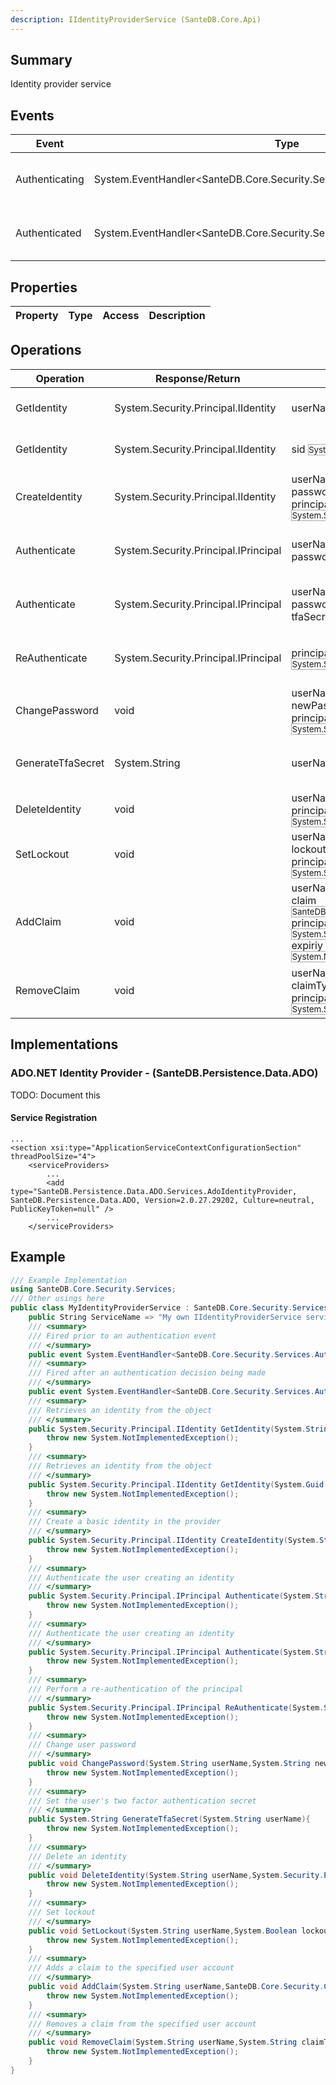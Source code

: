 ```yaml
---
description: IIdentityProviderService (SanteDB.Core.Api)
---
```


## Summary
Identity provider service

## Events

|Event|Type|Description|
|-|-|-|
|Authenticating|System.EventHandler&lt;SanteDB.Core.Security.Services.AuthenticatingEventArgs>|Fired prior to an authentication event|
|Authenticated|System.EventHandler&lt;SanteDB.Core.Security.Services.AuthenticatedEventArgs>|Fired after an authentication decision being made|

## Properties

|Property|Type|Access|Description|
|-|-|-|-|

## Operations

|Operation|Response/Return|Input/Parameter|Description|
|-|-|-|-|
|GetIdentity|System.Security.Principal.IIdentity|userName <small style='border:solid 1px #aaa'>System.String</small>|Retrieves an identity from the object|
|GetIdentity|System.Security.Principal.IIdentity|sid <small style='border:solid 1px #aaa'>System.Guid</small>|Retrieves an identity from the object|
|CreateIdentity|System.Security.Principal.IIdentity|userName <small style='border:solid 1px #aaa'>System.String</small><br/>password <small style='border:solid 1px #aaa'>System.String</small><br/>principal <small style='border:solid 1px #aaa'>System.Security.Principal.IPrincipal</small>|Create a basic identity in the provider|
|Authenticate|System.Security.Principal.IPrincipal|userName <small style='border:solid 1px #aaa'>System.String</small><br/>password <small style='border:solid 1px #aaa'>System.String</small>|Authenticate the user creating an identity|
|Authenticate|System.Security.Principal.IPrincipal|userName <small style='border:solid 1px #aaa'>System.String</small><br/>password <small style='border:solid 1px #aaa'>System.String</small><br/>tfaSecret <small style='border:solid 1px #aaa'>System.String</small>|Authenticate the user creating an identity|
|ReAuthenticate|System.Security.Principal.IPrincipal|principal <small style='border:solid 1px #aaa'>System.Security.Principal.IPrincipal</small>|Perform a re-authentication of the principal|
|ChangePassword|void|userName <small style='border:solid 1px #aaa'>System.String</small><br/>newPassword <small style='border:solid 1px #aaa'>System.String</small><br/>principal <small style='border:solid 1px #aaa'>System.Security.Principal.IPrincipal</small>|Change user password|
|GenerateTfaSecret|System.String|userName <small style='border:solid 1px #aaa'>System.String</small>|Set the user's two factor authentication secret|
|DeleteIdentity|void|userName <small style='border:solid 1px #aaa'>System.String</small><br/>principal <small style='border:solid 1px #aaa'>System.Security.Principal.IPrincipal</small>|Delete an identity|
|SetLockout|void|userName <small style='border:solid 1px #aaa'>System.String</small><br/>lockout <small style='border:solid 1px #aaa'>System.Boolean</small><br/>principal <small style='border:solid 1px #aaa'>System.Security.Principal.IPrincipal</small>|Set lockout|
|AddClaim|void|userName <small style='border:solid 1px #aaa'>System.String</small><br/>claim <small style='border:solid 1px #aaa'>SanteDB.Core.Security.Claims.IClaim</small><br/>principal <small style='border:solid 1px #aaa'>System.Security.Principal.IPrincipal</small><br/>expiriy <small style='border:solid 1px #aaa'>System.Nullable<System.TimeSpan></small>|Adds a claim to the specified user account|
|RemoveClaim|void|userName <small style='border:solid 1px #aaa'>System.String</small><br/>claimType <small style='border:solid 1px #aaa'>System.String</small><br/>principal <small style='border:solid 1px #aaa'>System.Security.Principal.IPrincipal</small>|Removes a claim from the specified user account|

## Implementations


### ADO.NET Identity Provider - (SanteDB.Persistence.Data.ADO)
TODO: Document this

#### Service Registration
```markup
...
<section xsi:type="ApplicationServiceContextConfigurationSection" threadPoolSize="4">
	<serviceProviders>
		...
		<add type="SanteDB.Persistence.Data.ADO.Services.AdoIdentityProvider, SanteDB.Persistence.Data.ADO, Version=2.0.27.29202, Culture=neutral, PublicKeyToken=null" />
		...
	</serviceProviders>
```
## Example
```csharp
/// Example Implementation
using SanteDB.Core.Security.Services;
/// Other usings here
public class MyIdentityProviderService : SanteDB.Core.Security.Services.IIdentityProviderService { 
	public String ServiceName => "My own IIdentityProviderService service";
	/// <summary>
	/// Fired prior to an authentication event
	/// </summary>
	public event System.EventHandler<SanteDB.Core.Security.Services.AuthenticatingEventArgs> Authenticating;
	/// <summary>
	/// Fired after an authentication decision being made
	/// </summary>
	public event System.EventHandler<SanteDB.Core.Security.Services.AuthenticatedEventArgs> Authenticated;
	/// <summary>
	/// Retrieves an identity from the object
	/// </summary>
	public System.Security.Principal.IIdentity GetIdentity(System.String userName){
		throw new System.NotImplementedException();
	}
	/// <summary>
	/// Retrieves an identity from the object
	/// </summary>
	public System.Security.Principal.IIdentity GetIdentity(System.Guid sid){
		throw new System.NotImplementedException();
	}
	/// <summary>
	/// Create a basic identity in the provider
	/// </summary>
	public System.Security.Principal.IIdentity CreateIdentity(System.String userName,System.String password,System.Security.Principal.IPrincipal principal){
		throw new System.NotImplementedException();
	}
	/// <summary>
	/// Authenticate the user creating an identity
	/// </summary>
	public System.Security.Principal.IPrincipal Authenticate(System.String userName,System.String password){
		throw new System.NotImplementedException();
	}
	/// <summary>
	/// Authenticate the user creating an identity
	/// </summary>
	public System.Security.Principal.IPrincipal Authenticate(System.String userName,System.String password,System.String tfaSecret){
		throw new System.NotImplementedException();
	}
	/// <summary>
	/// Perform a re-authentication of the principal
	/// </summary>
	public System.Security.Principal.IPrincipal ReAuthenticate(System.Security.Principal.IPrincipal principal){
		throw new System.NotImplementedException();
	}
	/// <summary>
	/// Change user password
	/// </summary>
	public void ChangePassword(System.String userName,System.String newPassword,System.Security.Principal.IPrincipal principal){
		throw new System.NotImplementedException();
	}
	/// <summary>
	/// Set the user's two factor authentication secret
	/// </summary>
	public System.String GenerateTfaSecret(System.String userName){
		throw new System.NotImplementedException();
	}
	/// <summary>
	/// Delete an identity
	/// </summary>
	public void DeleteIdentity(System.String userName,System.Security.Principal.IPrincipal principal){
		throw new System.NotImplementedException();
	}
	/// <summary>
	/// Set lockout
	/// </summary>
	public void SetLockout(System.String userName,System.Boolean lockout,System.Security.Principal.IPrincipal principal){
		throw new System.NotImplementedException();
	}
	/// <summary>
	/// Adds a claim to the specified user account
	/// </summary>
	public void AddClaim(System.String userName,SanteDB.Core.Security.Claims.IClaim claim,System.Security.Principal.IPrincipal principal,System.Nullable<System.TimeSpan> expiriy){
		throw new System.NotImplementedException();
	}
	/// <summary>
	/// Removes a claim from the specified user account
	/// </summary>
	public void RemoveClaim(System.String userName,System.String claimType,System.Security.Principal.IPrincipal principal){
		throw new System.NotImplementedException();
	}
}
```
